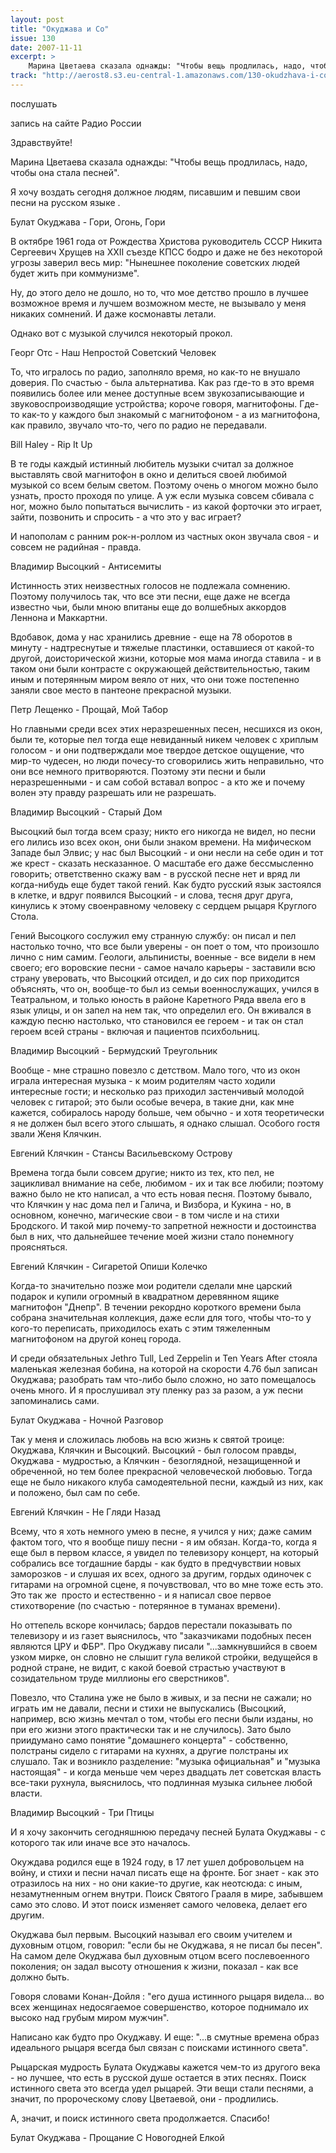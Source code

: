```yaml
---
layout: post
title: "Окуджава и Co"
issue: 130
date: 2007-11-11
excerpt: >
    Марина Цветаева сказала однажды: "Чтобы вещь продлилась, надо, чтобы она стала песней".
track: "http://aerost8.s3.eu-central-1.amazonaws.com/130-okudzhava-i-co.mp3"
---
```


послушать

запись на сайте Радио России

Здравствуйте!

Марина Цветаева сказала однажды: "Чтобы вещь продлилась, надо, чтобы она стала песней".

Я хочу воздать сегодня должное людям, писавшим и певшим свои песни на русском языке .

Булат Окуджава - Гори, Огонь, Гори

В октябре 1961 года от Рождества Христова руководитель СССР Никита Сергеевич Хрущев на ХХII съезде КПСС бодро и даже не без некоторой угрозы заверил весь мир: "Нынешнее поколение советских людей будет жить при коммунизме".

Ну, до этого дело не дошло, но то, что мое детство прошло в лучшее возможное время и лучшем возможном месте, не вызывало у меня никаких сомнений. И даже космонавты летали.

Однако вот с музыкой случился некоторый прокол.

Георг Отс - Наш Непростой Советский Человек

То, что игралось по радио, заполняло время, но как-то не внушало доверия. По счастью - была альтернатива. Как раз где-то в это время появились более или менее доступные всем звукозаписывающие и звуковоспроизводящие устройства; короче говоря, магнитофоны. Где-то как-то у каждого был знакомый с магнитофоном - а из магнитофона, как правило, звучало что-то, чего по радио не передавали.

Bill Haley - Rip It Up

В те годы каждый истинный любитель музыки считал за должное выставлять свой магнитофон в окно и делиться своей любимой музыкой со всем белым светом. Поэтому очень о многом можно было узнать, просто проходя по улице. А уж если музыка совсем сбивала с ног, можно было попытаться вычислить - из какой форточки это играет, зайти, позвонить и спросить - а что это у вас играет?

И напополам с ранним рок-н-роллом из частных окон звучала своя - и совсем не радийная - правда.

Владимир Высоцкий - Антисемиты

Истинность этих неизвестных голосов не подлежала сомнению. Поэтому получилось так, что все эти песни, еще даже не всегда известно чьи, были мною впитаны еще до волшебных аккордов Леннона и Маккартни.

Вдобавок, дома у нас хранились древние - еще на 78 оборотов в минуту - надтреснутые и тяжелые пластинки, оставшиеся от какой-то другой, доисторической жизни, которые моя мама иногда ставила - и в таком они были контрасте с окружающей действительностью, таким иным и потерянным миром веяло от них, что они тоже постепенно заняли свое место в пантеоне прекрасной музыки.

Петр Лещенко - Прощай, Мой Табор

Но главными среди всех этих неразрешенных песен, несшихся из окон, были те, которые пел тогда еще невиданный никем человек с хриплым голосом - и они подтверждали мое твердое детское ощущение, что мир-то чудесен, но люди почесу-то сговорились жить неправильно, что они все немного притворяются. Поэтому эти песни и были неразрешенными - и сам собой вставал вопрос - а кто же и почему волен эту правду разрешать или не разрешать.

Владимир Высоцкий - Старый Дом

Высоцкий был тогда всем сразу; никто его никогда не видел, но песни его лились изо всех окон, они были знаком времени. На мифическом Западе был Элвис; у нас был Высоцкий - и они несли на себе один и тот же крест - сказать несказанное. О масштабе его даже бессмысленно говорить; ответственно скажу вам - в русской песне нет и вряд ли когда-нибудь еще будет такой гений. Как будто русский язык застоялся в клетке, и вдруг появился Высоцкий - и слова, тесня друг друга, кинулись к этому своенравному человеку с сердцем рыцаря Круглого Стола.

Гений Высоцкого сослужил ему странную службу: он писал и пел настолько точно, что все были уверены - он поет о том, что произошло лично с ним самим. Геологи, альпинисты, военные - все видели в нем своего; его воровские песни - самое начало карьеры - заставили всю страну уверовать, что Высоцкий отсидел, и до сих пор приходится объяснять, что он, вообще-то был из семьи военнослужащих, учился в Театральном, и только юность в районе Каретного Ряда ввела его в язык улицы, и он запел на нем так, что определил его. Он вживался в каждую песню настолько, что становился ее героем - и так он стал героем всей страны - включая и пациентов психбольниц.

Владимир Высоцкий - Бермудский Треугольник

Вообще - мне страшно повезло с детством. Мало того, что из окон играла интересная музыка - к моим родителям часто ходили интересные гости; и несколько раз приходил застенчивый молодой человек с гитарой; это были особые вечера, в такие дни, как мне кажется, собиралось народу больше, чем обычно - и хотя теоретически я не должен был всего этого слышать, я однако слышал. Особого гостя звали Женя Клячкин.

Евгений Клячкин - Стансы Васильевскому Острову

Времена тогда были совсем другие; никто из тех, кто пел, не зацикливал внимание на себе, любимом - их и так все любили; поэтому важно было не кто написал, а что есть новая песня. Поэтому бывало, что Клячкин у нас дома пел и Галича, и Визбора, и Кукина - но, в основном, конечно, магические свои - в том числе и на стихи Бродского. И такой мир почему-то запретной нежности и достоинства был в них, что дальнейшее течение моей жизни стало понемногу проясняться.

Евгений Клячкин - Сигаретой Опиши Колечко

Когда-то значительно позже мои родители сделали мне царский подарок и купили огромный в квадратном деревянном ящике магнитофон "Днепр". В течении рекордно короткого времени была собрана значительная коллекция, даже если для того, чтобы что-то у кого-то переписать, приходилось ехать с этим тяжеленным магнитофоном на другой конец города.

И среди обязательных Jethro Tull, Led Zeppelin и Ten Years After стояла маленькая железная бобина, на которой на скорости 4.76 был записан Окуджава; разобрать там что-либо было сложно, но зато помещалось очень много. И я прослушивал эту пленку раз за разом, а уж песни запоминались сами.

Булат Окуджава - Ночной Разговор

Так у меня и сложилась любовь на всю жизнь к святой троице: Окуджава, Клячкин и Высоцкий. Высоцкий - был голосом правды, Окуджава - мудростью, а Клячкин - безоглядной, незащищенной и обреченной, но тем более прекрасной человеческой любовью. Тогда еще не было никакого клуба самодеятельной песни, каждый из них, как и положено, был сам по себе.

Евгений Клячкин - Не Гляди Назад

Всему, что я хоть немного умею в песне, я учился у них; даже самим фактом того, что я вообще пишу песни - я им обязан. Когда-то, когда я еще был в первом классе, я увидел по телевизору концерт, на который собрались все тогдашние барды - как будто в предчувствии новых заморозков - и слушая их всех, одного за другим, гордых одиночек с гитарами на огромной сцене, я почувствовал, что во мне тоже есть это. Это так же  просто и естественно - и я написал свое первое стихотворение (по счастью - потерянное в туманах времени).

Но оттепель вскоре кончилась; бардов перестали показывать по телевизору и из газет выяснилось, что "заказчиками подобных песен являются ЦРУ и ФБР". Про Окуджаву писали "...замкнувшийся в своем узком мирке, он словно не слышит гула великой стройки, ведущейся в родной стране, не видит, с какой боевой страстью участвуют в созидательном труде миллионы его сверстников".

Повезло, что Сталина уже не было в живых, и за песни не сажали; но играть им не давали, песни и стихи не выпускались (Высоцкий, например, всю жизнь мечтал о том, чтобы его песни были изданы, но при его жизни этого практически так и не случилось). Зато было приидумано само понятие "домашнего концерта" - собственно, полстраны сидело с гитарами на кухнях, а другие полстраны их слушало. Так и возникло разделение: "музыка официальная" и "музыка настоящая" - и когда меньше чем через двадцать лет советская власть все-таки рухнула, выяснилось, что подлинная музыка сильнее любой власти.

Владимир Высоцкий - Три Птицы

И я хочу закончить сегодняшнюю передачу песней Булата Окуджавы - с которого так или иначе все это началось.

Окуждава родился еще в 1924 году, в 17 лет ушел добровольцем на войну, и стихи и песни начал писать еще на фронте. Бог знает - как это отразилось на них - но они какие-то другие, как неотсюда: с иным, незамутненным огнем внутри. Поиск Святого Грааля в мире, забывшем само это слово. И этот поиск изменяет самого человека, делает его другим.

Окуджава был первым. Высоцкий называл его своим учителем и духовным отцом, говорил: "если бы не Окуджава, я не писал бы песен". На самом деле Окуджава был духовным отцом всего послевоенного поколения; он задал высоту отношения к жизни, показал - как все должно быть.

Говоря словами Конан-Дойля : "его душа истинного рыцаря видела... во всех женщинах недосягаемое совершенство, которое поднимало их высоко над грубым миром мужчин".

Написано как будто про Окуджаву. И еще: "...в смутные времена образ идеального рыцаря всегда был связан с поисками истинного света".

Рыцарская мудрость Булата Окуджавы кажется чем-то из другого века - но лучшее, что есть в русской душе остается в этих песнях. Поиск истинного света это всегда удел рыцарей. Эти вещи стали песнями, а значит, по пророческому слову Цветаевой, они - продлились.

А, значит, и поиск истинного света продолжается. Спасибо!

Булат Окуджава - Прощание С Новогодней Елкой
